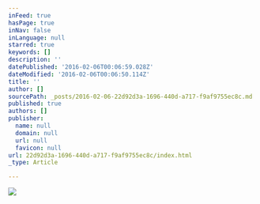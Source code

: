 ```yaml
---
inFeed: true
hasPage: true
inNav: false
inLanguage: null
starred: true
keywords: []
description: ''
datePublished: '2016-02-06T00:06:59.028Z'
dateModified: '2016-02-06T00:06:50.114Z'
title: ''
author: []
sourcePath: _posts/2016-02-06-22d92d3a-1696-440d-a717-f9af9755ec8c.md
published: true
authors: []
publisher:
  name: null
  domain: null
  url: null
  favicon: null
url: 22d92d3a-1696-440d-a717-f9af9755ec8c/index.html
_type: Article

---
```

![](https://the-grid-user-content.s3-us-west-2.amazonaws.com/9443714e-e073-4e41-b68f-b79bee4a4b6d.png)